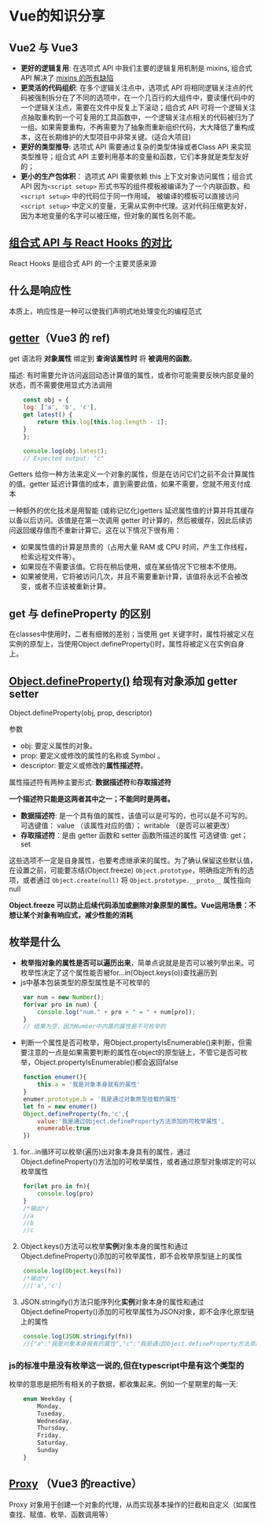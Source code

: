 # Vue的知识分享

## Vue2 与 Vue3
-   **更好的逻辑复用**: 在选项式 API 中我们主要的逻辑复用机制是 mixins, 组合式 API 解决了 [mixins 的所有缺陷](https://cn.vuejs.org/guide/reusability/composables.html#comparisons-with-other-techniques)
-   **更灵活的代码组织**: 在多个逻辑关注点中，选项式 API 将相同逻辑关注点的代码被强制拆分在了不同的选项中，在一个几百行的大组件中，要读懂代码中的一个逻辑关注点，需要在文件中反复上下滚动；组合式 API 可将一个逻辑关注点抽取重构到一个可复用的工具函数中，一个逻辑关注点相关的代码被归为了一组。如果需要重构，不再需要为了抽象而重新组织代码，大大降低了重构成本，这在长期维护的大型项目中非常关键。(适合大项目)
-   **更好的类型推导**: 选项式 API 需要通过复杂的类型体操或者Class API 来实现类型推导；组合式 API 主要利用基本的变量和函数，它们本身就是类型友好的；
-   **更小的生产包体积**： 选项式 API 需要依赖 this 上下文对象访问属性；组合式 API 因为`<script setup>` 形式书写的组件模板被编译为了一个内联函数，和 `<script setup>` 中的代码位于同一作用域。 被编译的模板可以直接访问 `<script setup>` 中定义的变量，无需从实例中代理。这对代码压缩更友好，因为本地变量的名字可以被压缩，但对象的属性名则不能。


## [组合式 API 与 React Hooks 的对比](https://cn.vuejs.org/guide/extras/composition-api-faq.html#comparison-with-react-hooks)
React Hooks 是组合式 API 的一个主要灵感来源


## 什么是响应性
本质上，响应性是一种可以使我们声明式地处理变化的编程范式


## [getter](https://developer.mozilla.org/zh-CN/docs/Web/JavaScript/Reference/Functions/get)（Vue3 的 ref)
get 语法将 **对象属性** 绑定到 **查询该属性时** 将 **被调用的函数**。

描述: 有时需要允许访问返回动态计算值的属性，或者你可能需要反映内部变量的状态，而不需要使用显式方法调用

```js
    const obj = {
    log: ['a', 'b', 'c'],
    get latest() {
        return this.log[this.log.length - 1];
    }
    };

    console.log(obj.latest);
    // Expected output: "c"
```
Getters 给你一种方法来定义一个对象的属性，但是在访问它们之前不会计算属性的值。getter 延迟计算值的成本，直到需要此值，如果不需要，您就不用支付成本

一种额外的优化技术是用智能 (或称记忆化)getters 延迟属性值的计算并将其缓存以备以后访问。该值是在第一次调用 getter 时计算的，然后被缓存，因此后续访问返回缓存值而不重新计算它。这在以下情况下很有用：

-   如果属性值的计算是昂贵的（占用大量 RAM 或 CPU 时间，产生工作线程，检索远程文件等）。
-   如果现在不需要该值。它将在稍后使用，或在某些情况下它根本不使用。
-   如果被使用，它将被访问几次，并且不需要重新计算，该值将永远不会被改变，或者不应该被重新计算。

## get 与 defineProperty 的区别
在classes中使用时，二者有细微的差别；当使用 get 关键字时，属性将被定义在实例的原型上，当使用Object.defineProperty()时，属性将被定义在实例自身上。

## [Object.defineProperty()](https://developer.mozilla.org/zh-CN/docs/Web/JavaScript/Reference/Global_Objects/Object/defineProperty) 给现有对象添加 getter setter

Object.defineProperty(obj, prop, descriptor)

参数
-   obj: 要定义属性的对象。
-   prop: 要定义或修改的属性的名称或 Symbol 。
-   descriptor: 要定义或修改的**属性描述符**。

属性描述符有两种主要形式: **数据描述符**和**存取描述符**

**一个描述符只能是这两者其中之一；不能同时是两者。**

-   **数据描述符**: 是一个具有值的属性，该值可以是可写的，也可以是不可写的。
可选键值： value （该属性对应的值）； writable （是否可以被更改）
-   **存取描述符**：是由 getter 函数和 setter 函数所描述的属性
可选键值: get； set

这些选项不一定是自身属性，也要考虑继承来的属性。为了确认保留这些默认值，在设置之前，可能要冻结(Object.freeze) `Object.prototype`，明确指定所有的选项，或者通过 `Object.create(null)` 将 `Object.prototype.__proto__` 属性指向 null

**Object.freeze 可以防止后续代码添加或删除对象原型的属性。Vue运用场景：不想让某个对象有响应式，减少性能的消耗**


## 枚举是什么
-   **枚举指对象的属性是否可以遍历出来**，简单点说就是是否可以被列举出来。可枚举性决定了这个属性能否被for…in(Object.keys(o))查找遍历到
-   js中基本包装类型的原型属性是不可枚举的

```js
    var num = new Number();
    for(var pro in num) {
        console.log("num." + pro + " = " + num[pro]);
    }
    // 结果为空，因为Number中内置的属性是不可枚举的
```
-   判断一个属性是否可枚举，用Object.propertyIsEnumerable()来判断，但需要注意的一点是如果需要判断的属性在object的原型链上，不管它是否可枚举，Object.propertyIsEnumerable()都会返回false

```js
    function enumer(){
        this.a = '我是对象本身就有的属性'
    }
    enumer.prototype.b = '我是通过对象原型挂载的属性'
    let fn = new enumer()
    Object.defineProperty(fn,'c',{
        value:'我是通过Object.defineProperty方法添加的可枚举属性',
        enumerable:true
    })
```
1.  for…in循环可以枚举(遍历)出对象本身具有的属性，通过Object.defineProperty()方法加的可枚举属性，或者通过原型对象绑定的可以枚举属性
```js
    for(let pro in fn){
        console.log(pro)
    }  
    /*输出*/
    //a
    //b
    //c
```
2.  Object.keys()方法可以枚举**实例**对象本身的属性和通过Object.defineProperty()添加的可枚举属性，即不会枚举原型链上的属性
```js
    console.log(Object.keys(fn))
    /*输出*/
    //['a','c']
```
3.  JSON.stringify()方法只能序列化**实例**对象本身的属性和通过Object.defineProperty()添加的可枚举属性为JSON对象，即不会序化原型链上的属性
```js
    console.log(JSON.stringify(fn))
    //{"a":"我是对象本身就有的属性","c":"我是通过Object.defineProperty方法添加的可枚举属性"}
```

### js的标准中是没有枚举这一说的,但在typescript中是有这个类型的 

枚举的意思是把所有相关的子数据，都收集起来。例如一个星期里的每一天:
```js
    enum Weekday {
        Monday,
        Tuseday,
        Wednesday,
        Thursday,
        Friday,
        Saturday,
        Sunday
    }
```

## [Proxy](https://developer.mozilla.org/zh-CN/docs/Web/JavaScript/Reference/Global_Objects/Proxy) （Vue3 的reactive）

Proxy 对象用于创建一个对象的代理，从而实现基本操作的拦截和自定义（如属性查找、赋值、枚举、函数调用等）
